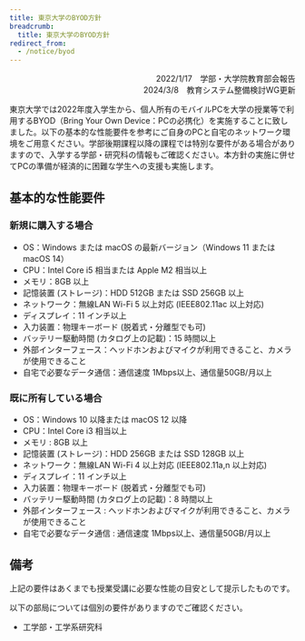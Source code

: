 ```yaml
---
title: 東京大学のBYOD方針
breadcrumb:
  title: 東京大学のBYOD方針
redirect_from:
  - /notice/byod
---
```


<div style="text-align: right">
<div>2022/1/17　学部・大学院教育部会報告</div>
<div>2024/3/8　教育システム整備検討WG更新</div>
</div>

東京大学では2022年度入学生から、個人所有のモバイルPCを大学の授業等で利用するBYOD（Bring Your Own Device：PCの必携化）を実施することに致しました。以下の基本的な性能要件を参考にご自身のPCと自宅のネットワーク環境をご用意ください。学部後期課程以降の課程では特別な要件がある場合がありますので、入学する学部・研究科の情報もご確認ください。本方針の実施に併せてPCの準備が経済的に困難な学生への支援も実施します。

## 基本的な性能要件

### 新規に購入する場合
- OS：Windows または macOS の最新バージョン（Windows 11 または macOS 14）
- CPU：Intel Core i5 相当または Apple M2 相当以上
- メモリ：8GB 以上
- 記憶装置 (ストレージ)：HDD 512GB または SSD 256GB 以上
- ネットワーク：無線LAN Wi-Fi 5 以上対応 (IEEE802.11ac 以上対応)
- ディスプレイ：11 インチ以上
- 入力装置：物理キーボード (脱着式・分離型でも可)
- バッテリー駆動時間 (カタログ上の記載)：15 時間以上
- 外部インターフェース：ヘッドホンおよびマイクが利用できること、カメラが使用できること
- 自宅で必要なデータ通信：通信速度 1Mbps以上、通信量50GB/月以上

### 既に所有している場合

- OS：Windows 10 以降または macOS 12 以降
- CPU：Intel Core i3 相当以上
- メモリ : 8GB 以上
- 記憶装置 (ストレージ)：HDD 256GB または SSD 128GB 以上
- ネットワーク：無線LAN Wi-Fi 4 以上対応 (IEEE802.11a,n 以上対応)
- ディスプレイ：11 インチ以上
- 入力装置：物理キーボード (脱着式・分離型でも可)
- バッテリー駆動時間 (カタログ上の記載)：8 時間以上
- 外部インターフェース : ヘッドホンおよびマイクが利用できること、カメラが使用できること
- 自宅で必要なデータ通信 : 通信速度 1Mbps以上、通信量50GB/月以上

## 備考

上記の要件はあくまでも授業受講に必要な性能の目安として提示したものです。

以下の部局については個別の要件がありますのでご確認ください。

- 工学部・工学系研究科
